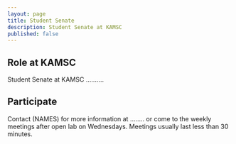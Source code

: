```yaml
---
layout: page
title: Student Senate
description: Student Senate at KAMSC
published: false
---
```

<h2>Role at KAMSC</h2>

<p>Student Senate at KAMSC ..........</p>

<h2>Participate</h2>

<p>Contact (NAMES) for more information at ........ or come to the weekly meetings after open lab on Wednesdays. Meetings usually last less than 30 minutes.</p>

